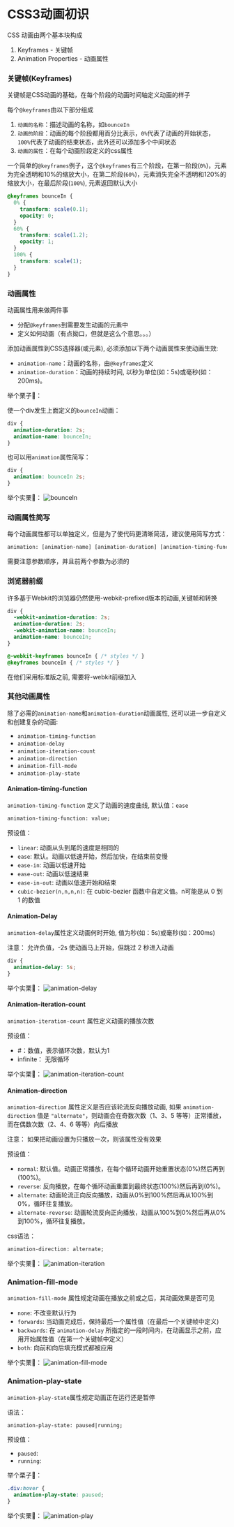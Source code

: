 # CSS3动画初识
CSS 动画由两个基本块构成
1. Keyframes - 关键帧
2. Animation Properties - 动画属性

### 关键帧(Keyframes)
关键帧是CSS动画的基础，在每个阶段的动画时间轴定义动画的样子

每个`@keyframes`由以下部分组成
1. `动画的名称`：描述动画的名称，如`bounceIn`
2. `动画的阶段`：动画的每个阶段都用百分比表示，`0%`代表了动画的开始状态，`100%`代表了动画的结束状态，此外还可以添加多个中间状态
3. `动画的属性`：在每个动画阶段定义的css属性

一个简单的`@keyframes`例子，这个`@keyframes`有三个阶段，在第一阶段(`0%`)，元素为完全透明和10%的缩放大小，在第二阶段(`60%`)，元素消失完全不透明和120%的缩放大小，在最后阶段(`100%`), 元素返回默认大小
```css
@keyframes bounceIn {
  0% {
    transform: scale(0.1);
    opacity: 0;
  }
  60% {
    transform: scale(1.2);
    opacity: 1;
  }
  100% {
    transform: scale(1);
  }
}
```

### 动画属性
动画属性用来做两件事
- 分配`@keyframes`到需要发生动画的元素中
- 定义如何动画（有点拗口，但就是这么个意思。。。）

添加动画属性到CSS选择器(或元素), 必须添加以下两个动画属性来使动画生效:
- `animation-name`：动画的名称，由`@keyframes`定义
- `animation-duration`：动画的持续时间, 以秒为单位(如：5s)或毫秒(如：200ms)。

举个栗子🌰：

使一个div发生上面定义的`bounceIn`动画：
```css
div {
  animation-duration: 2s;
  animation-name: bounceIn;
}
```
也可以用`animation`属性简写：
```css
div {
  animation: bounceIn 2s;
}
```
举个实栗🌰：
![bounceIn](assets/bouncein.gif)


### 动画属性简写
每个动画属性都可以单独定义，但是为了使代码更清晰简洁，建议使用简写方式：

```txt
animation: [animation-name] [animation-duration] [animation-timing-function] [animation-delay] [animation-iteration-count] [animation-direction] [animation-fill-mode] [animation-play-state];
```
需要注意参数顺序，并且前两个参数为必须的

### 浏览器前缀

许多基于Webkit的浏览器仍然使用-webkit-prefixed版本的动画,关键帧和转换

```css
div {
  -webkit-animation-duration: 2s;
  animation-duration: 2s;
  -webkit-animation-name: bounceIn;
  animation-name: bounceIn;
}
```
```css
@-webkit-keyframes bounceIn { /* styles */ }
@keyframes bounceIn { /* styles */ }
```
在他们采用标准版之前, 需要将-webkit前缀加入

### 其他动画属性

除了必需的`animation-name`和`animation-duration`动画属性, 还可以进一步自定义和创建复杂的动画:

- `animation-timing-function`
- `animation-delay`
- `animation-iteration-count`
- `animation-direction`
- `animation-fill-mode`
- `animation-play-state`

#### Animation-timing-function

`animation-timing-function` 定义了动画的速度曲线, 默认值：`ease`

```txt
animation-timing-function: value;
```
预设值：
- `linear`: 动画从头到尾的速度是相同的
- `ease`: 默认。动画以低速开始，然后加快，在结束前变慢
- `ease-in`: 动画以低速开始
- `ease-out`: 动画以低速结束
- `ease-in-out`: 动画以低速开始和结束
- `cubic-bezier(n,n,n,n)`: 在 cubic-bezier 函数中自定义值。n可能是从 0 到 1 的数值

#### Animation-Delay

`animation-delay`属性定义动画何时开始,  值为秒(如：5s)或毫秒(如：200ms)

注意： 允许负值，-2s 使动画马上开始，但跳过 2 秒进入动画

```css
div {
  animation-delay: 5s;
}
```

举个实栗🌰：
![animation-delay](assets/animation-delay.gif)

#### Animation-iteration-count

`animation-iteration-count` 属性定义动画的播放次数

预设值：
- #：数值，表示循环次数，默认为1
- infinite： 无限循环

举个实栗🌰：
![animation-iteration-count](assets/animation-iteration.gif)

#### Animation-direction

`animation-direction` 属性定义是否应该轮流反向播放动画, 如果 `animation-direction` 值是 `"alternate"`，则动画会在奇数次数（1、3、5 等等）正常播放，而在偶数次数（2、4、6 等等）向后播放

注意： 如果把动画设置为只播放一次，则该属性没有效果

预设值：
- `normal`: 默认值。动画正常播放，在每个循环动画开始重置状态(0%)然后再到(100%)。
- `reverse`: 反向播放，在每个循环动画重置到最终状态(100%)然后再到(0%)。
- `alternate`:  动画轮流正向反向播放，动画从0%到100%然后再从100%到0%，循环往复播放。
- `alternate-reverse`: 动画轮流反向正向播放，动画从100%到0%然后再从0%到100%，循环往复播放。

css语法：
```txt
animation-direction: alternate;
```

举个实栗🌰：
![animation-iteration](assets/animation-iteration.gif)

### Animation-fill-mode
`animation-fill-mode` 属性规定动画在播放之前或之后，其动画效果是否可见
- `none`: 不改变默认行为
- `forwards`: 当动画完成后，保持最后一个属性值（在最后一个关键帧中定义)
- `backwards`: 在 `animation-delay` 所指定的一段时间内，在动画显示之前，应用开始属性值（在第一个关键帧中定义）
- `both`: 向前和向后填充模式都被应用


举个实栗🌰：
![animation-fill-mode](assets/animation-fill.gif)

### Animation-play-state
`animation-play-state`属性规定动画正在运行还是暂停

语法：
```txt
animation-play-state: paused|running;
```

预设值：
- `paused`:
- `running`:

举个栗子🌰：
```css
.div:hover {
  animation-play-state: paused;
}
```

举个实栗🌰：
![animation-play](assets/animation-play.gif)
